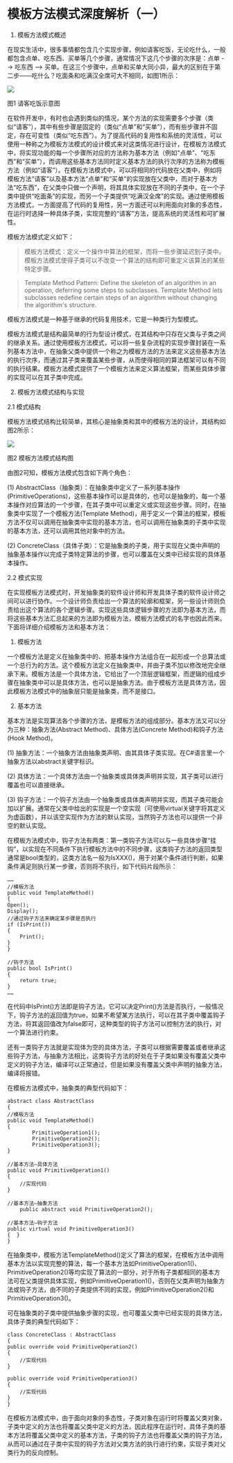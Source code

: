 # 模板方法模式深度解析（一）

1. 模板方法模式概述

在现实生活中，很多事情都包含几个实现步骤，例如请客吃饭，无论吃什么，一般都包含点单、吃东西、买单等几个步骤，通常情况下这几个步骤的次序是：点单 --> 吃东西 --> 买单。在这三个步骤中，点单和买单大同小异，最大的区别在于第二步——吃什么？吃面条和吃满汉全席可大不相同，如图1所示：

![](http://img.my.csdn.net/uploads/201212/15/1355576016_2052.jpg)

图1 请客吃饭示意图

在软件开发中，有时也会遇到类似的情况，某个方法的实现需要多个步骤（类似“请客”），其中有些步骤是固定的（类似“点单”和“买单”），而有些步骤并不固定，存在可变性（类似“吃东西”）。为了提高代码的复用性和系统的灵活性，可以使用一种称之为模板方法模式的设计模式来对这类情况进行设计，在模板方法模式中，将实现功能的每一个步骤所对应的方法称为基本方法（例如“点单”、“吃东西”和“买单”），而调用这些基本方法同时定义基本方法的执行次序的方法称为模板方法（例如“请客”）。在模板方法模式中，可以将相同的代码放在父类中，例如将模板方法“请客”以及基本方法“点单”和“买单”的实现放在父类中，而对于基本方法“吃东西”，在父类中只做一个声明，将其具体实现放在不同的子类中，在一个子类中提供“吃面条”的实现，而另一个子类提供“吃满汉全席”的实现。通过使用模板方法模式，一方面提高了代码的复用性，另一方面还可以利用面向对象的多态性，在运行时选择一种具体子类，实现完整的“请客”方法，提高系统的灵活性和可扩展性。

模板方法模式定义如下：

> 模板方法模式：定义一个操作中算法的框架，而将一些步骤延迟到子类中。模板方法模式使得子类可以不改变一个算法的结构即可重定义该算法的某些特定步骤。
 
> Template Method Pattern:  Define the skeleton of an algorithm in an  operation, deferring some steps to subclasses. Template Method lets  subclasses redefine certain steps of an algorithm without changing the  algorithm's structure.

模板方法模式是一种基于继承的代码复用技术，它是一种类行为型模式。

模板方法模式是结构最简单的行为型设计模式，在其结构中只存在父类与子类之间的继承关系。通过使用模板方法模式，可以将一些复杂流程的实现步骤封装在一系列基本方法中，在抽象父类中提供一个称之为模板方法的方法来定义这些基本方法的执行次序，而通过其子类来覆盖某些步骤，从而使得相同的算法框架可以有不同的执行结果。模板方法模式提供了一个模板方法来定义算法框架，而某些具体步骤的实现可以在其子类中完成。
 
2. 模板方法模式结构与实现

2.1 模式结构

模板方法模式结构比较简单，其核心是抽象类和其中的模板方法的设计，其结构如图2所示：

![](http://img.my.csdn.net/uploads/201212/15/1355576024_5664.jpg)

图2 模板方法模式结构图

由图2可知，模板方法模式包含如下两个角色：

(1) AbstractClass（抽象类）：在抽象类中定义了一系列基本操作(PrimitiveOperations)，这些基本操作可以是具体的，也可以是抽象的，每一个基本操作对应算法的一个步骤，在其子类中可以重定义或实现这些步骤。同时，在抽象类中实现了一个模板方法(Template Method)，用于定义一个算法的框架，模板方法不仅可以调用在抽象类中实现的基本方法，也可以调用在抽象类的子类中实现的基本方法，还可以调用其他对象中的方法。

(2) ConcreteClass（具体子类）：它是抽象类的子类，用于实现在父类中声明的抽象基本操作以完成子类特定算法的步骤，也可以覆盖在父类中已经实现的具体基本操作。
 
2.2 模式实现

在实现模板方法模式时，开发抽象类的软件设计师和开发具体子类的软件设计师之间可以进行协作。一个设计师负责给出一个算法的轮廓和框架，另一些设计师则负责给出这个算法的各个逻辑步骤。实现这些具体逻辑步骤的方法即为基本方法，而将这些基本方法汇总起来的方法即为模板方法，模板方法模式的名字也因此而来。下面将详细介绍模板方法和基本方法：

1. 模板方法

一个模板方法是定义在抽象类中的、把基本操作方法组合在一起形成一个总算法或一个总行为的方法。这个模板方法定义在抽象类中，并由子类不加以修改地完全继承下来。模板方法是一个具体方法，它给出了一个顶层逻辑框架，而逻辑的组成步骤在抽象类中可以是具体方法，也可以是抽象方法。由于模板方法是具体方法，因此模板方法模式中的抽象层只能是抽象类，而不是接口。

2. 基本方法

基本方法是实现算法各个步骤的方法，是模板方法的组成部分。基本方法又可以分为三种：抽象方法(Abstract Method)、具体方法(Concrete Method)和钩子方法(Hook Method)。

(1) 抽象方法：一个抽象方法由抽象类声明、由其具体子类实现。在C#语言里一个抽象方法以abstract关键字标识。

(2) 具体方法：一个具体方法由一个抽象类或具体类声明并实现，其子类可以进行覆盖也可以直接继承。

(3) 钩子方法：一个钩子方法由一个抽象类或具体类声明并实现，而其子类可能会加以扩展。通常在父类中给出的实现是一个空实现（可使用virtual关键字将其定义为虚函数），并以该空实现作为方法的默认实现，当然钩子方法也可以提供一个非空的默认实现。

在模板方法模式中，钩子方法有两类：第一类钩子方法可以与一些具体步骤“挂钩”，以实现在不同条件下执行模板方法中的不同步骤，这类钩子方法的返回类型通常是bool类型的，这类方法名一般为IsXXX()，用于对某个条件进行判断，如果条件满足则执行某一步骤，否则将不执行，如下代码片段所示：


```
……  
//模板方法  
public void TemplateMethod()   
{  
Open();  
Display();  
//通过钩子方法来确定某步骤是否执行  
if (IsPrint())   
{  
    Print();  
}  
}  
  
//钩子方法  
public bool IsPrint()  
{  
    return true;  
}  
……  
```

在代码中IsPrint()方法即是钩子方法，它可以决定Print()方法是否执行，一般情况下，钩子方法的返回值为true，如果不希望某方法执行，可以在其子类中覆盖钩子方法，将其返回值改为false即可，这种类型的钩子方法可以控制方法的执行，对一个算法进行约束。

还有一类钩子方法就是实现体为空的具体方法，子类可以根据需要覆盖或者继承这些钩子方法，与抽象方法相比，这类钩子方法的好处在于子类如果没有覆盖父类中定义的钩子方法，编译可以正常通过，但是如果没有覆盖父类中声明的抽象方法，编译将报错。

在模板方法模式中，抽象类的典型代码如下：

```
abstract class AbstractClass   
{  
//模板方法  
public void TemplateMethod()   
{  
        PrimitiveOperation1();  
        PrimitiveOperation2();  
        PrimitiveOperation3();  
}  
  
//基本方法—具体方法  
public void PrimitiveOperation1()   
{  
    //实现代码  
}  
  
//基本方法—抽象方法  
    public abstract void PrimitiveOperation2();      
  
//基本方法—钩子方法  
public virtual void PrimitiveOperation3()     
{  }  
}  
```

在抽象类中，模板方法TemplateMethod()定义了算法的框架，在模板方法中调用基本方法以实现完整的算法，每一个基本方法如PrimitiveOperation1()、PrimitiveOperation2()等均实现了算法的一部分，对于所有子类都相同的基本方法可在父类提供具体实现，例如PrimitiveOperation1()，否则在父类声明为抽象方法或钩子方法，由不同的子类提供不同的实现，例如PrimitiveOperation2()和PrimitiveOperation3()。

可在抽象类的子类中提供抽象步骤的实现，也可覆盖父类中已经实现的具体方法，具体子类的典型代码如下：

```
class ConcreteClass : AbstractClass   
{  
public override void PrimitiveOperation2()   
{  
    //实现代码  
}  
  
public override void PrimitiveOperation3()   
{  
    //实现代码  
}  
}  
```

 在模板方法模式中，由于面向对象的多态性，子类对象在运行时将覆盖父类对象，子类中定义的方法也将覆盖父类中定义的方法，因此程序在运行时，具体子类的基本方法将覆盖父类中定义的基本方法，子类的钩子方法也将覆盖父类的钩子方法，从而可以通过在子类中实现的钩子方法对父类方法的执行进行约束，实现子类对父类行为的反向控制。